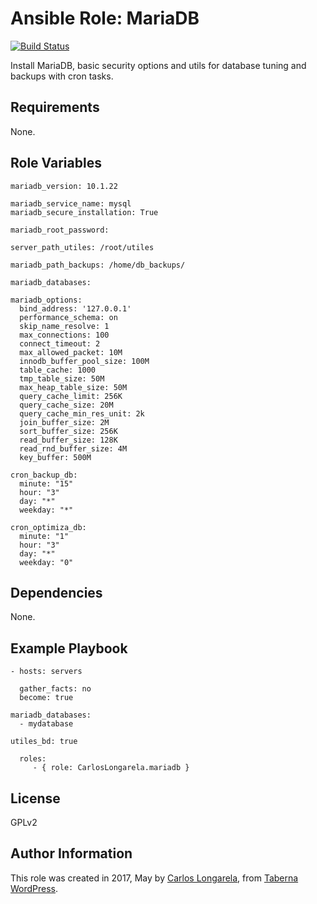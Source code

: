 Ansible Role: MariaDB
=========

[![Build Status](https://travis-ci.org/CarlosLongarela/ansible-role-mariadb.svg?branch=master)](https://travis-ci.org/CarlosLongarela/ansible-role-mariadb)

Install MariaDB, basic security options and utils for database tuning and backups with cron tasks.

Requirements
------------

None.

Role Variables
--------------

    mariadb_version: 10.1.22

    mariadb_service_name: mysql
    mariadb_secure_installation: True

    mariadb_root_password:

    server_path_utiles: /root/utiles

    mariadb_path_backups: /home/db_backups/

    mariadb_databases:

    mariadb_options:
      bind_address: '127.0.0.1'
      performance_schema: on
      skip_name_resolve: 1
      max_connections: 100
      connect_timeout: 2
      max_allowed_packet: 10M
      innodb_buffer_pool_size: 100M
      table_cache: 1000
      tmp_table_size: 50M
      max_heap_table_size: 50M
      query_cache_limit: 256K
      query_cache_size: 20M
      query_cache_min_res_unit: 2k
      join_buffer_size: 2M
      sort_buffer_size: 256K
      read_buffer_size: 128K
      read_rnd_buffer_size: 4M
      key_buffer: 500M

    cron_backup_db:
      minute: "15"
      hour: "3"
      day: "*"
      weekday: "*"

    cron_optimiza_db:
      minute: "1"
      hour: "3"
      day: "*"
      weekday: "0"


Dependencies
------------

None.

Example Playbook
----------------

    - hosts: servers

      gather_facts: no
      become: true

    mariadb_databases:
      - mydatabase

    utiles_bd: true

      roles:
         - { role: CarlosLongarela.mariadb }

License
-------

GPLv2

Author Information
------------------

This role was created in 2017, May by [Carlos Longarela](mailto:carlos@longarela.eu), from [Taberna WordPress](https://tabernawp.com/).

